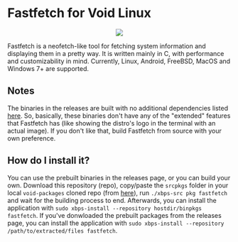 # Fastfetch for Void Linux

<p align="center"><img src="https://codeberg.org/th0razin3/vur/raw/branch/main/srcpkgs/fastfetch/fastfetch.png"></p>

Fastfetch is a neofetch-like tool for fetching system information and displaying them in a pretty way. It is written mainly in C, with performance and customizability in mind. Currently, Linux, Android, FreeBSD, MacOS and Windows 7+ are supported.

## Notes

The binaries in the releases are built with no additional dependencies listed [here](https://github.com/fastfetch-cli/fastfetch/wiki/Dependencies). So, basically, these binaries don't have any of the "extended" features that Fastfetch has (like showing the distro's logo in the terminal with an actual image). If you don't like that, build Fastfetch from source with your own preference.

## How do I install it?

You can use the prebuilt binaries in the releases page, or you can build your own. Download this repository (repo), copy/paste the `srcpkgs` folder in your local `void-packages` cloned repo (from [here](https://github.com/void-linux/void-packages)), run `./xbps-src pkg fastfetch` and wait for the building process to end. Afterwards, you can install the application with `sudo xbps-install --repository hostdir/binpkgs fastfetch`. If you've donwloaded the prebuilt packages from the releases page, you can install the application with `sudo xbps-install --repository /path/to/extracted/files fastfetch`.